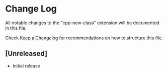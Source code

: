 # Change Log

All notable changes to the "cpp-new-class" extension will be documented in this file.

Check [Keep a Changelog](http://keepachangelog.com/) for recommendations on how to structure this file.

## [Unreleased]

- Initial release